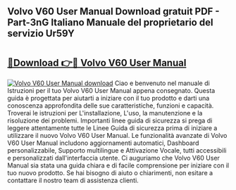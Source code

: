 ## Volvo V60 User Manual Download gratuit PDF - Part-3nG Italiano Manuale del proprietario del servizio Ur59Y

# <h2><a href="http://dfdrjjs.blite.top/?on=Volvo+V60+User+Manual">🔗Download 👉🔴 Volvo V60 User Manual</a></h2>

[![Volvo V60 User Manual download](https://i.imgur.com/lujVjoI.png)](http://dfdrjjs.blite.top/?on=Volvo+V60+User+Manual)
Ciao e benvenuto nel manuale di Istruzioni per il tuo Volvo V60 User Manual appena consegnato. Questa guida è progettata per aiutarti a iniziare con il tuo prodotto e darti una conoscenza approfondita delle sue caratteristiche, funzioni e capacità. Troverai le istruzioni per L'installazione, L'uso, la manutenzione e la risoluzione dei problemi. Importanti linee guida di sicurezza si prega di leggere attentamente tutte le Linee Guida di sicurezza prima di iniziare a utilizzare il nuovo Volvo V60 User Manual. Le funzionalità avanzate di Volvo V60 User Manual includono aggiornamenti automatici, Dashboard personalizzabile, Supporto multilingue e Attivazione Vocale, tutti accessibili e personalizzati dall'interfaccia utente. Ci auguriamo che Volvo V60 User Manual sia stata una guida chiara e di facile comprensione per iniziare con il tuo nuovo prodotto. Se hai bisogno di aiuto o chiarimenti, non esitare a contattare il nostro team di assistenza clienti.
